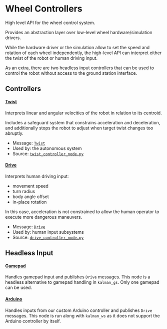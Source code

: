 # Wheel Controllers

High level API for the wheel control system.

Provides an abstraction layer over low-level wheel hardware/simulation drivers.

While the hardware driver or the simulation allow to set the speed and rotation of each wheel independently, the high-level API can interpret either the twist of the robot or human driving input.

As an extra, there are two headless input controllers that can be used to control the robot without access to the ground station interface.

## Controllers

#### [Twist](./kalman_wheels/twist_controller_node.py)

Interprets linear and angular velocities of the robot in relation to its centroid.

Includes a safeguard system that constrains acceleration and deceleration, and additionally stops the robot to adjust when target twist changes too abruptly.

- Message: [`Twist`](https://docs.ros2.org/foxy/api/geometry_msgs/msg/Twist.html)
- Used by: the autonomous system
- Source: [`twist_controller_node.py`](./kalman_wheels/twist_controller_node.py)

#### [Drive](./kalman_wheels/drive_controller_node.py)

Interprets human driving input:

- movement speed
- turn radius
- body angle offset
- in-place rotation

In this case, acceleration is not constrained to allow the human operator to execute more dangerous maneuvers.

- Message: [`Drive`](../kalman_interfaces/msg/Drive.msg) 
- Used by: human input subsystems
- Source: [`drive_controller_node.py`](./kalman_wheels/drive_controller_node.py)

## Headless Input

#### [Gamepad](./kalman_wheels/gamepad_driving_node.py)

Handles gamepad input and publishes `Drive` messages. This node is a headless alternative to gamepad handling in `kalman_gs`. Only one gamepad can be used.

#### [Arduino](./kalman_wheels/arduino_driving_node.py)

Handles inputs from our custom Arduino controller and publishes `Drive` messages. This node is run along with `kalman_ws` as it does not support the Arduino controller by itself.
